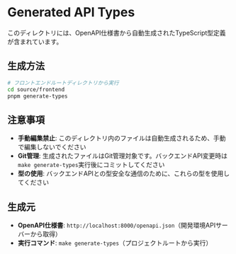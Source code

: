 # Generated API Types

このディレクトリには、OpenAPI仕様書から自動生成されたTypeScript型定義が含まれています。

## 生成方法

```bash
# フロントエンドルートディレクトリから実行
cd source/frontend
pnpm generate-types
```

## 注意事項

- **手動編集禁止**: このディレクトリ内のファイルは自動生成されるため、手動で編集しないでください
- **Git管理**: 生成されたファイルはGit管理対象です。バックエンドAPI変更時は`make generate-types`実行後にコミットしてください
- **型の使用**: バックエンドAPIとの型安全な通信のために、これらの型を使用してください

## 生成元

- **OpenAPI仕様書**: `http://localhost:8000/openapi.json`（開発環境APIサーバーから取得）
- **実行コマンド**: `make generate-types`（プロジェクトルートから実行）
